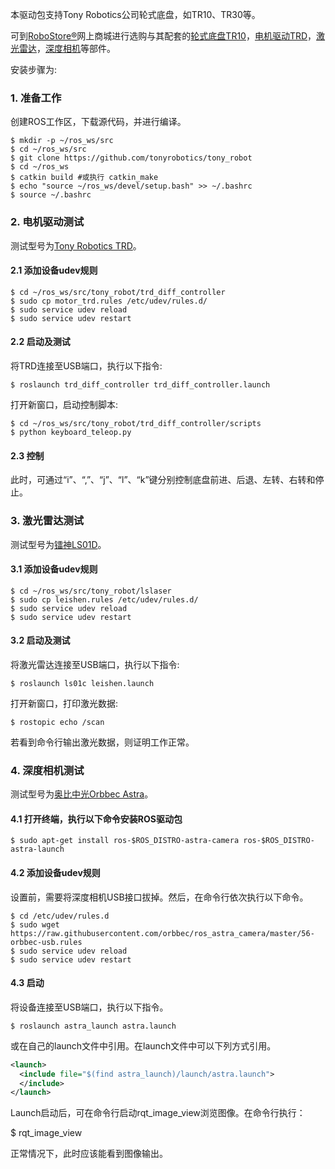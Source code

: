 本驱动包支持Tony Robotics公司轮式底盘，如TR10、TR30等。

可到[RoboStore&reg;](http://cn.robostore.me)网上商城进行选购与其配套的[轮式底盘TR10](http://cn.robostore.me/goods-details/104601512459932935)，[电机驱动TRD](http://cn.robostore.me/goods-details/103801510130627468)，[激光雷达](http://cn.robostore.me)，[深度相机](http://cn.robostore.me/goods-details/104301510191123102)等部件。

安装步骤为:

### 1. 准备工作

创建ROS工作区，下载源代码，并进行编译。

```
$ mkdir -p ~/ros_ws/src
$ cd ~/ros_ws/src
$ git clone https://github.com/tonyrobotics/tony_robot
$ cd ~/ros_ws
$ catkin build #或执行 catkin_make
$ echo "source ~/ros_ws/devel/setup.bash" >> ~/.bashrc
$ source ~/.bashrc
```

### 2. 电机驱动测试

测试型号为[Tony Robotics TRD](http://cn.robostore.me/goods-details/103801510130627468)。

#### 2.1 添加设备udev规则

```
$ cd ~/ros_ws/src/tony_robot/trd_diff_controller
$ sudo cp motor_trd.rules /etc/udev/rules.d/
$ sudo service udev reload
$ sudo service udev restart
```

#### 2.2 启动及测试

将TRD连接至USB端口，执行以下指令:

```
$ roslaunch trd_diff_controller trd_diff_controller.launch
```

打开新窗口，启动控制脚本:

```
$ cd ~/ros_ws/src/tony_robot/trd_diff_controller/scripts
$ python keyboard_teleop.py
```

#### 2.3 控制

此时，可通过“i”、“,”、“j”、“l”、“k”键分别控制底盘前进、后退、左转、右转和停止。

### 3. 激光雷达测试

测试型号为[镭神LS01D](http://cn.robostore.me/)。

#### 3.1 添加设备udev规则

```
$ cd ~/ros_ws/src/tony_robot/lslaser
$ sudo cp leishen.rules /etc/udev/rules.d/
$ sudo service udev reload
$ sudo service udev restart
```

#### 3.2 启动及测试

将激光雷达连接至USB端口，执行以下指令:

```
$ roslaunch ls01c leishen.launch
```

打开新窗口，打印激光数据:

```
$ rostopic echo /scan
```

若看到命令行输出激光数据，则证明工作正常。

### 4. 深度相机测试

测试型号为[奥比中光Orbbec Astra](http://cn.robostore.me/goods-details/104301510191123102)。

#### 4.1 打开终端，执行以下命令安装ROS驱动包

```
$ sudo apt-get install ros-$ROS_DISTRO-astra-camera ros-$ROS_DISTRO-astra-launch
```

#### 4.2 添加设备udev规则

设置前，需要将深度相机USB接口拔掉。然后，在命令行依次执行以下命令。

```
$ cd /etc/udev/rules.d
$ sudo wget https://raw.githubusercontent.com/orbbec/ros_astra_camera/master/56-orbbec-usb.rules
$ sudo service udev reload
$ sudo service udev restart
```

#### 4.3 启动

将设备连接至USB端口，执行以下指令。

```
$ roslaunch astra_launch astra.launch
```

或在自己的launch文件中引用。在launch文件中可以下列方式引用。

```xml
<launch>
  <include file="$(find astra_launch)/launch/astra.launch">
  </include>
</launch>
```

Launch启动后，可在命令行启动rqt_image_view浏览图像。在命令行执行：

$ rqt_image_view

正常情况下，此时应该能看到图像输出。
